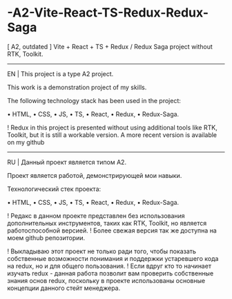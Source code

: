 # -A2-Vite-React-TS-Redux-Redux-Saga
[ A2, outdated ] Vite + React + TS + Redux / Redux Saga project without RTK, Toolkit.

_______________________________________________________________

EN | This project is a type A2 project.

This work is a demonstration project of my skills.

The following technology stack has been used in the project: 

• HTML,
• CSS,
• JS,
• TS,
• React,
• Redux,
• Redux-Saga.

! Redux in this project is presented without using additional tools like RTK, Toolkit, but it is still a workable version.
  A more recent version is available on my github

_______________________________________________________________

RU | Данный проект является типом А2.

Проект является работой, демонстрирующей мои навыки.

Технологический стек проекта:

• HTML,
• CSS,
• JS,
• TS,
• React,
• Redux,
• Redux-Saga.

! Редакс в данном проекте представлен без использования дополнительных инструментов, таких как RTK, Toolkit, но является работоспособной версией.
! Более свежая версия так же доступна на моем github репозитории.

! Выкладываю этот проект не только ради того, чтобы показать собственные возможности понимания и поддержки устаревшего кода на redux, но и для общего пользования.
! Если вдруг кто то начинает изучать redux - данная работа позволит вам проверить собственные знания основ redux, поскольку в проекте использованы основные концепции данного стейт менеджера.

